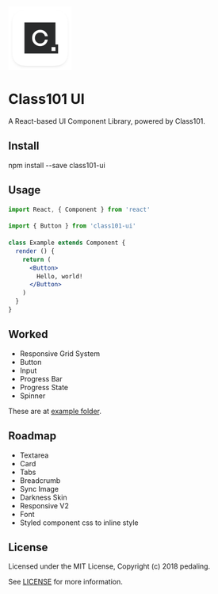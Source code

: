 <p><a href="https://class101.net" target="_blank" rel="noopener noreferrer"><img width="128" src="resources/images/logo-class101.png" alt="C"></a></p>

# Class101 UI

A React-based UI Component Library, powered by Class101.

## Install

npm install --save class101-ui

## Usage

```jsx
import React, { Component } from 'react'

import { Button } from 'class101-ui'

class Example extends Component {
  render () {
    return (
      <Button>
        Hello, world!
      </Button>
    )
  }
}
```

## Worked

- Responsive Grid System
- Button
- Input
- Progress Bar
- Progress State
- Spinner

These are at [example folder](https://github.com/pedaling/class101-ui/tree/master/example).

## Roadmap

- Textarea
- Card
- Tabs
- Breadcrumb
- Sync Image
- Darkness Skin
- Responsive V2
- Font
- Styled component css to inline style

## License

Licensed under the MIT License, Copyright (c) 2018 pedaling.

See [LICENSE](https://github.com/pedaling/class101-ui/blob/master/LICENSE) for more information.
